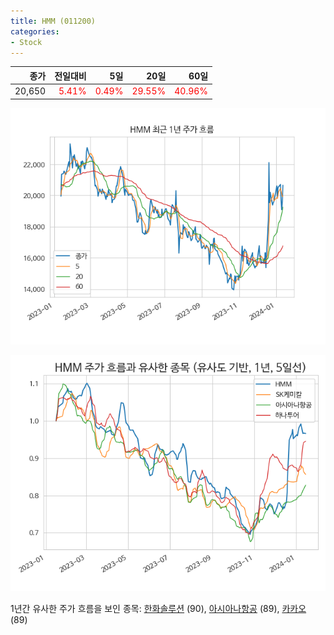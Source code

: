 ```yaml
---
title: HMM (011200)
categories:
- Stock
---
```


|종가|전일대비|5일|20일|60일|
|---:|-------:|--:|---:|---:|
|20,650|<span style="color: red">5.41%</span>|<span style="color: red">0.49%</span>|<span style="color: red">29.55%</span>|<span style="color: red">40.96%</span>|


<!-- more -->

![011200](/assets/images/stock/011200.png)

![011200](/assets/images/stock/011200_sim.png)

1년간 유사한 주가 흐름을 보인 종목:
[한화솔루션](/stock/009830/) (90),
[아시아나항공](/stock/020560/) (89),
[카카오](/stock/035720/) (89)